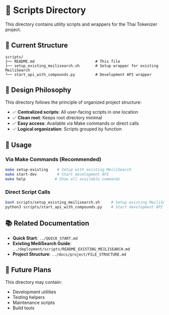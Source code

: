 # 📁 Scripts Directory

This directory contains utility scripts and wrappers for the Thai Tokenizer project.

## 📂 Current Structure

```
scripts/
├── README.md                           # This file
├── setup_existing_meilisearch.sh       # Setup wrapper for existing MeiliSearch
└── start_api_with_compounds.py         # Development API wrapper
```

## 🎯 Design Philosophy

This directory follows the principle of organized project structure:

- ✅ **Centralized scripts**: All user-facing scripts in one location
- ✅ **Clean root**: Keeps root directory minimal
- ✅ **Easy access**: Available via Make commands or direct calls
- ✅ **Logical organization**: Scripts grouped by function

## 🚀 Usage

### Via Make Commands (Recommended)
```bash
make setup-existing    # Setup with existing MeiliSearch
make start-dev         # Start development API
make help             # Show all available commands
```

### Direct Script Calls
```bash
bash scripts/setup_existing_meilisearch.sh     # Setup existing MeiliSearch
python3 scripts/start_api_with_compounds.py    # Start development API
```

## 📚 Related Documentation

- **Quick Start**: `../QUICK_START.md`
- **Existing MeiliSearch Guide**: `../deployment/scripts/README_EXISTING_MEILISEARCH.md`
- **Project Structure**: `../docs/project/FILE_STRUCTURE.md`

## 🔮 Future Plans

This directory may contain:
- Development utilities
- Testing helpers
- Maintenance scripts
- Build tools